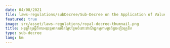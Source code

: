 ```yaml
---
date: 04/08/2021
file: laws-regulations/subDecree/Sub-Decree on the Application of Value Added Tax (VAT) on E-commerce.pdf
featured: true
image: src/asset/laws-regulations/royal-decree-thumnail.png
title: អនុក្រឹត្យស្តីពី​ការអនុវត្តអាករលើ​តម្លៃ​បន្ថែមចំពោះពាណិជ្ជកម្មតាម​ប្រព័ន្ធអេឡិចត្រូនិក
type: sub-decree
lang: km
---
```

